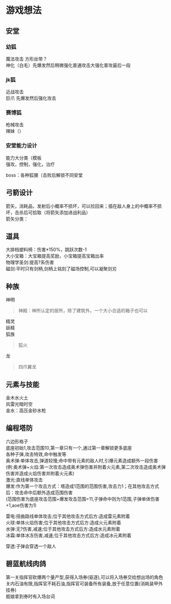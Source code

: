 # 游戏想法

## 安堂

### 幼狐

魔法攻击 方形丝带？<br>
神化（白毛）先爆发然后稍微强化普通攻击大强化普攻最后一段<br>

### jk狐

近战攻击<br>
巨爪 先爆发然后强化攻击<br>

### 赛博狐

枪械攻击<br>
辣妹（）<br>

### 安堂能力设计

能力大分类（模板<br>
强攻，控制，强化，治疗<br>

boss：各种狐狸（击败后解锁不同安堂<br>

## 弓箭设计

箭矢，消耗品，发射后小概率不损坏，可以捡回来；插在敌人身上的中概率不损坏，击杀后可拾取（将箭矢添加进战利品）<br>
箭矢分类：<br>

## 道具

大排档塑料椅：伤害*150%，跳跃次数-1<br>
大小宝箱：大宝箱提高奖励，小宝箱提高宝箱出率<br>
物理学圣剑:提高?系伤害<br>
磁剑:平时只有剑柄,剑柄上铭刻了磁场控制,可以凝聚剑刃<br>

## 种族

神明
> 神殿：神所认定的居所，除了建筑外，一个大小合适的箱子也可以

精灵<br>
妖精<br>
狐族
> 狐火

龙
> 四爪翼龙

## 元素与技能

金木水火土<br>
风雷光暗时空<br>
金水：高压金砂水枪<br>

## 编程塔防

六边形格子  <br>
底座初始1,攻击范围10,第一章只有一个,通过第一章解锁更多底座<br>
各种子弹,攻击特效,命中触发等<br>
奥术弹:单体攻击,弹道较慢;命中带有元素的敌人时,引爆元素造成额外一段伤害<br>
(例:奥术弹+火焰:第一次攻击造成奥术弹伤害并附着火元素,第二次攻击造成奥术弹伤害并造成火焰伤害并附着火元素)<br>
激光:直线单体攻击<br>
爆发:作为第一个攻击方式：塔造成1范围的范围伤害,攻击力1；在其他攻击方式后：攻击命中后额外造成范围伤害<br>
(范围伤害为底座攻击范围+爆发攻击范围=11,子弹命中则为1范围,子弹单体伤害+1,aoe伤害为1)<br>

雷电:扭曲路线单体攻击;位于其他攻击方式后方:造成雷元素附着<br>
火球:单体火焰伤害;位于其他攻击方式后方:造成火元素附着<br>
水弹:无?伤害,减速;位于其他攻击方式后方:造成水元素附着<br>
冰霜:单体冰冻伤害,减速;位于其他攻击方式后方:造成冰元素附着<br>

穿透:子弹会穿透一个敌人





## 碧蓝航线肉鸽

第一关指挥官砍爆两个量产型,获得入场券(驱逐),可以将入场券交给想出场的角色<br>
关内石油有限,指挥官不耗石油,指挥官可装备所有装备,放于任意位置(消耗装甲外挂券)<br>
舰娘拿到券时有入场台词<br>
